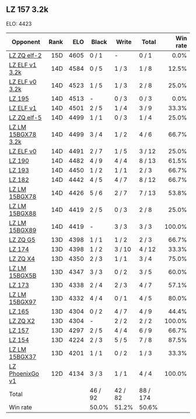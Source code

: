 ## LZ 157 3.2k ##

ELO: 4423

Opponent | Rank | ELO | Black | Write | Total | Win rate
---------|-----:|----:|-------|-------|-------|-------:
[LZ ZQ elf-2](LZ%20ZQ%20elf-2.md) | 15D | 4605 | 0 / 1 | - | 0 / 1 | 0.0%
[LZ ELF v1 3.2k](LZ%20ELF%20v1%203.2k.md) | 14D | 4584 | 0 / 5 | 1 / 3 | 1 / 8 | 12.5%
[LZ ELF v0 3.2k](LZ%20ELF%20v0%203.2k.md) | 14D | 4523 | 1 / 5 | 1 / 3 | 2 / 8 | 25.0%
[LZ 195](LZ%20195.md) | 14D | 4513 | - | 0 / 3 | 0 / 3 | 0.0%
[LZ ELF v1](LZ%20ELF%20v1.md) | 14D | 4501 | 2 / 5 | 1 / 4 | 3 / 9 | 33.3%
[LZ ZQ elf-5](LZ%20ZQ%20elf-5.md) | 14D | 4499 | 1 / 1 | 0 / 3 | 1 / 4 | 25.0%
[LZ LM 15BGX78 3.2k](LZ%20LM%2015BGX78%203.2k.md) | 14D | 4499 | 3 / 4 | 1 / 2 | 4 / 6 | 66.7%
[LZ ELF v0](LZ%20ELF%20v0.md) | 14D | 4491 | 2 / 7 | 1 / 5 | 3 / 12 | 25.0%
[LZ 190](LZ%20190.md) | 14D | 4482 | 4 / 9 | 4 / 4 | 8 / 13 | 61.5%
[LZ 193](LZ%20193.md) | 14D | 4450 | 1 / 2 | 1 / 1 | 2 / 3 | 66.7%
[LZ 182](LZ%20182.md) | 14D | 4442 | 4 / 5 | 4 / 7 | 8 / 12 | 66.7%
[LZ LM 15BGX78](LZ%20LM%2015BGX78.md) | 14D | 4426 | 5 / 6 | 2 / 7 | 7 / 13 | 53.8%
[LZ LM 15BGX88](LZ%20LM%2015BGX88.md) | 14D | 4419 | 2 / 5 | 0 / 3 | 2 / 8 | 25.0%
[LZ LM 15BGX89](LZ%20LM%2015BGX89.md) | 14D | 4419 | - | 3 / 3 | 3 / 3 | 100.0%
[LZ ZQ G5](LZ%20ZQ%20G5.md) | 13D | 4398 | 1 / 1 | 1 / 2 | 2 / 3 | 66.7%
[LZ 174](LZ%20174.md) | 13D | 4398 | 1 / 2 | 3 / 10 | 4 / 12 | 33.3%
[LZ ZQ X4](LZ%20ZQ%20X4.md) | 13D | 4350 | 2 / 3 | 1 / 1 | 3 / 4 | 75.0%
[LZ LM 15BGX5B](LZ%20LM%2015BGX5B.md) | 13D | 4347 | 3 / 3 | 0 / 2 | 3 / 5 | 60.0%
[LZ 173](LZ%20173.md) | 13D | 4338 | 2 / 4 | 2 / 3 | 4 / 7 | 57.1%
[LZ LM 15BGX97](LZ%20LM%2015BGX97.md) | 13D | 4332 | 4 / 4 | 0 / 1 | 4 / 5 | 80.0%
[LZ 165](LZ%20165.md) | 13D | 4304 | 0 / 2 | 4 / 7 | 4 / 9 | 44.4%
[LZ ZQ X2](LZ%20ZQ%20X2.md) | 13D | 4304 | - | 2 / 2 | 2 / 2 | 100.0%
[LZ 157](LZ%20157.md) | 13D | 4297 | 2 / 5 | 4 / 4 | 6 / 9 | 66.7%
[LZ 154](LZ%20154.md) | 13D | 4224 | 2 / 3 | 5 / 5 | 7 / 8 | 87.5%
[LZ LM 15BGX37](LZ%20LM%2015BGX37.md) | 13D | 4201 | 1 / 1 | 0 / 2 | 1 / 3 | 33.3%
[LZ PhoenixGo v1](LZ%20PhoenixGo%20v1.md) | 12D | 4134 | 3 / 3 | 1 / 1 | 4 / 4 | 100.0%
Total | | | 46 / 92 | 42 / 82 | 88 / 174 | 
Win rate| | | 50.0% | 51.2% | 50.6% | 
